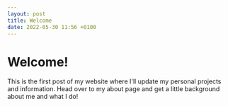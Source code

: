 ```yaml
---
layout: post
title: Welcome
date: 2022-05-30 11:56 +0100
---
```


# Welcome! 

This is the first post of my website where I'll update my personal projects
and information. Head over to my about page and get a little background about
me and what I do!